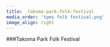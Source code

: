 ```yaml
---
title: _takoma-park-folk-festival
media_order: 'tpms folk festival.png'
image_align: right
---
```


###Takoma Park Folk Festival